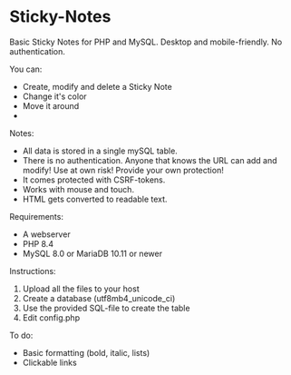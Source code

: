 # Sticky-Notes
Basic Sticky Notes for PHP and MySQL. Desktop and mobile-friendly. No authentication. 


You can:
- Create, modify and delete a Sticky Note
- Change it's color
- Move it around
- 
Notes:
- All data is stored in a single mySQL table.
- There is no authentication. Anyone that knows the URL can add and modify! Use at own risk! Provide your own protection!
- It comes protected with CSRF-tokens.
- Works with mouse and touch.
- HTML gets converted to readable text.

Requirements:
- A webserver
- PHP 8.4
- MySQL 8.0 or MariaDB 10.11 or newer

Instructions:
1. Upload all the files to your host
2. Create a database (utf8mb4_unicode_ci)
3. Use the provided SQL-file to create the table
4. Edit config.php

To do:
- Basic formatting (bold, italic, lists)
- Clickable links

